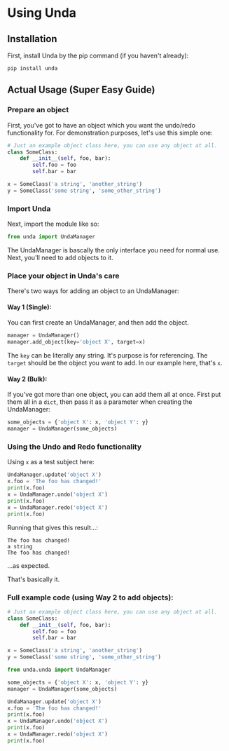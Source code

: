 # Using Unda
## Installation
First, install Unda by the pip command (if you haven't already):
````
pip install unda
````

## Actual Usage (Super Easy Guide)
### Prepare an object
First, you've got to have an object which you want the undo/redo 
functionality for. 
For demonstration purposes, let's use this simple one:
````python
# Just an example object class here, you can use any object at all.
class SomeClass:
    def __init__(self, foo, bar):
        self.foo = foo
        self.bar = bar

x = SomeClass('a string', 'another_string')
y = SomeClass('some string', 'some_other_string')
````
### Import Unda
Next, import the module like so:
````python
from unda import UndaManager
````
The UndaManager is bascally the only interface you need for normal use.
Next, you'll need to add objects to it.

### Place your object in Unda's care
There's two ways for adding an object to an UndaManager:
#### Way 1 (Single):
You can first create an UndaManager, and then add the object.
````python
manager = UndaManager()
manager.add_object(key='object X', target=x)
````
The `key` can be literally any string. It's purpose is for referencing.
The `target` should be the object you want to add. In our example here, that's `x`.

#### Way 2 (Bulk):
If you've got more than one object, you can add them all at once.
First put them all in a `dict`, then pass it as a parameter when creating 
the UndaManager:
````python
some_objects = {'object X': x, 'object Y': y}
manager = UndaManager(some_objects)
````

### Using the Undo and Redo functionality
Using `x` as a test subject here:
````python
UndaManager.update('object X')
x.foo = 'The foo has changed!'
print(x.foo)
x = UndaManager.undo('object X')
print(x.foo)
x = UndaManager.redo('object X')
print(x.foo)
````
Running that gives this result...:
````text
The foo has changed!
a string
The foo has changed!
````
...as expected.

That's basically it.

### Full example code (using Way 2 to add objects):
````python
# Just an example object class here, you can use any object at all.
class SomeClass:
    def __init__(self, foo, bar):
        self.foo = foo
        self.bar = bar

x = SomeClass('a string', 'another_string')
y = SomeClass('some string', 'some_other_string')

from unda.unda import UndaManager

some_objects = {'object X': x, 'object Y': y}
manager = UndaManager(some_objects)

UndaManager.update('object X')
x.foo = 'The foo has changed!'
print(x.foo)
x = UndaManager.undo('object X')
print(x.foo)
x = UndaManager.redo('object X')
print(x.foo)
````
